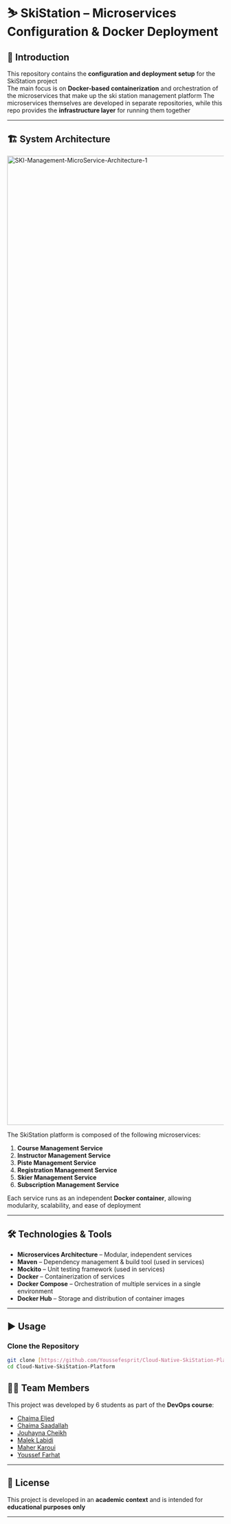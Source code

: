 # ⛷️ SkiStation – Microservices Configuration & Docker Deployment   

## 📌 Introduction  
This repository contains the **configuration and deployment setup** for the SkiStation project  
The main focus is on **Docker-based containerization** and orchestration of the microservices that make up the ski station management platform 
The microservices themselves are developed in separate repositories, while this repo provides the **infrastructure layer** for running them together  

---

## 🏗️ System Architecture  
<img width="4000" height="2250" alt="SKI-Management-MicroService-Architecture-1" src="https://github.com/user-attachments/assets/91f589ea-a4cd-47cb-b4c7-2eac1ce1d826" />


The SkiStation platform is composed of the following microservices:  

1. **Course Management Service**  
2. **Instructor Management Service**  
3. **Piste Management Service**  
4. **Registration Management Service**  
5. **Skier Management Service**  
6. **Subscription Management Service**  

Each service runs as an independent **Docker container**, allowing modularity, scalability, and ease of deployment

---

## 🛠️ Technologies & Tools  

- **Microservices Architecture** – Modular, independent services  
- **Maven** – Dependency management & build tool (used in services)  
- **Mockito** – Unit testing framework (used in services)  
- **Docker** – Containerization of services  
- **Docker Compose** – Orchestration of multiple services in a single environment  
- **Docker Hub** – Storage and distribution of container images  

---

## ▶️ Usage  

### Clone the Repository  
```bash
git clone [https://github.com/Youssefesprit/Cloud-Native-SkiStation-Platform.git](https://github.com/Youssefesprit/Cloud-Native-SkiStation-Platform)
cd Cloud-Native-SkiStation-Platform
```

## 👨‍💻 Team Members  

This project was developed by 6 students as part of the **DevOps course**:  

- [Chaima Eljed](https://github.com/chaimjed) 
- [Chaima Saadallah](https://github.com/saadallahchaima)
- [Jouhayna Cheikh](https://github.com/Jouhayna-Cheikh) 
- [Malek Labidi](https://github.com/maleklabidi)
- [Maher Karoui](https://github.com/MaherKaroui)
- [Youssef Farhat](https://github.com/Youssefesprit)

---

## 📜 License  
This project is developed in an **academic context** and is intended for **educational purposes only**  

---
